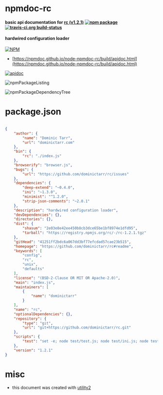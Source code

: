 # npmdoc-rc

#### basic api documentation for  [rc (v1.2.1)](https://github.com/dominictarr/rc#readme)  [![npm package](https://img.shields.io/npm/v/npmdoc-rc.svg?style=flat-square)](https://www.npmjs.org/package/npmdoc-rc) [![travis-ci.org build-status](https://api.travis-ci.org/npmdoc/node-npmdoc-rc.svg)](https://travis-ci.org/npmdoc/node-npmdoc-rc)

#### hardwired configuration loader

[![NPM](https://nodei.co/npm/rc.png?downloads=true&downloadRank=true&stars=true)](https://www.npmjs.com/package/rc)

- [https://npmdoc.github.io/node-npmdoc-rc/build/apidoc.html](https://npmdoc.github.io/node-npmdoc-rc/build/apidoc.html)

[![apidoc](https://npmdoc.github.io/node-npmdoc-rc/build/screenCapture.buildCi.browser.%252Ftmp%252Fbuild%252Fapidoc.html.png)](https://npmdoc.github.io/node-npmdoc-rc/build/apidoc.html)

![npmPackageListing](https://npmdoc.github.io/node-npmdoc-rc/build/screenCapture.npmPackageListing.svg)

![npmPackageDependencyTree](https://npmdoc.github.io/node-npmdoc-rc/build/screenCapture.npmPackageDependencyTree.svg)



# package.json

```json

{
    "author": {
        "name": "Dominic Tarr",
        "url": "dominictarr.com"
    },
    "bin": {
        "rc": "./index.js"
    },
    "browserify": "browser.js",
    "bugs": {
        "url": "https://github.com/dominictarr/rc/issues"
    },
    "dependencies": {
        "deep-extend": "~0.4.0",
        "ini": "~1.3.0",
        "minimist": "^1.2.0",
        "strip-json-comments": "~2.0.1"
    },
    "description": "hardwired configuration loader",
    "devDependencies": {},
    "directories": {},
    "dist": {
        "shasum": "2e03e8e42ee450b8cb3dce65be1bf8974e1dfd95",
        "tarball": "https://registry.npmjs.org/rc/-/rc-1.2.1.tgz"
    },
    "gitHead": "41251ff2bdc6a067dd3bf77efcdad57cae23b515",
    "homepage": "https://github.com/dominictarr/rc#readme",
    "keywords": [
        "config",
        "rc",
        "unix",
        "defaults"
    ],
    "license": "(BSD-2-Clause OR MIT OR Apache-2.0)",
    "main": "index.js",
    "maintainers": [
        {
            "name": "dominictarr"
        }
    ],
    "name": "rc",
    "optionalDependencies": {},
    "repository": {
        "type": "git",
        "url": "git+https://github.com/dominictarr/rc.git"
    },
    "scripts": {
        "test": "set -e; node test/test.js; node test/ini.js; node test/nested-env-vars.js"
    },
    "version": "1.2.1"
}
```



# misc
- this document was created with [utility2](https://github.com/kaizhu256/node-utility2)
